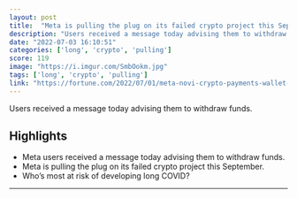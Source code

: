 ```yaml
---
layout: post
title:  "Meta is pulling the plug on its failed crypto project this September"
description: "Users received a message today advising them to withdraw funds."
date: "2022-07-03 16:10:51"
categories: ['long', 'crypto', 'pulling']
score: 119
image: "https://i.imgur.com/SmbOokm.jpg"
tags: ['long', 'crypto', 'pulling']
link: "https://fortune.com/2022/07/01/meta-novi-crypto-payments-wallet-end-september-2022/"
---
```


Users received a message today advising them to withdraw funds.

## Highlights

- Meta users received a message today advising them to withdraw funds.
- Meta is pulling the plug on its failed crypto project this September.
- Who’s most at risk of developing long COVID?

---
